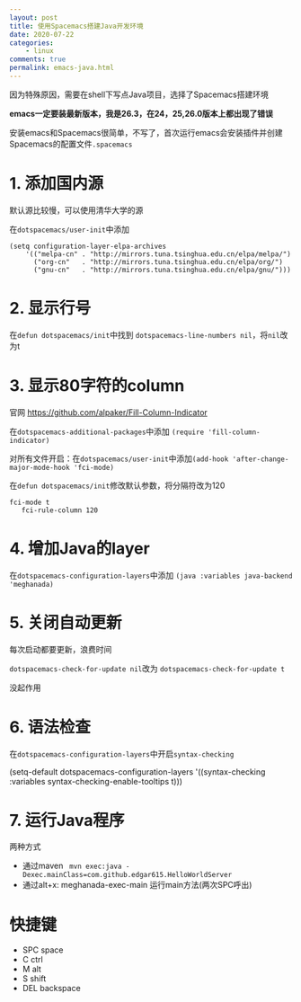 ```yaml
---
layout: post
title: 使用Spacemacs搭建Java开发环境
date: 2020-07-22
categories:
    - linux
comments: true
permalink: emacs-java.html
---
```


因为特殊原因，需要在shell下写点Java项目，选择了Spacemacs搭建环境

**emacs一定要装最新版本，我是26.3，在24，25,26.0版本上都出现了错误**

安装emacs和Spacemacs很简单，不写了，首次运行emacs会安装插件并创建Spacemacs的配置文件`.spacemacs`

# 1. 添加国内源

默认源比较慢，可以使用清华大学的源

在`dotspacemacs/user-init`中添加

```
(setq configuration-layer-elpa-archives
    '(("melpa-cn" . "http://mirrors.tuna.tsinghua.edu.cn/elpa/melpa/")
      ("org-cn"   . "http://mirrors.tuna.tsinghua.edu.cn/elpa/org/")
      ("gnu-cn"   . "http://mirrors.tuna.tsinghua.edu.cn/elpa/gnu/")))
```

# 2. 显示行号
在`defun dotspacemacs/init`中找到 `dotspacemacs-line-numbers nil`，将`nil`改为t

# 3. 显示80字符的column

官网 https://github.com/alpaker/Fill-Column-Indicator

在`dotspacemacs-additional-packages`中添加 `(require 'fill-column-indicator)`

对所有文件开启：在`dotspacemacs/user-init`中添加`(add-hook 'after-change-major-mode-hook 'fci-mode)`

在`defun dotspacemacs/init`修改默认参数，将分隔符改为120

```
fci-mode t
   fci-rule-column 120
```

# 4. 增加Java的layer
在`dotspacemacs-configuration-layers`中添加 `(java :variables java-backend 'meghanada)`

# 5. 关闭自动更新
每次启动都要更新，浪费时间

`dotspacemacs-check-for-update nil`改为 `dotspacemacs-check-for-update t`

没起作用

# 6. 语法检查
在`dotspacemacs-configuration-layers`中开启`syntax-checking`

(setq-default dotspacemacs-configuration-layers
  '((syntax-checking :variables syntax-checking-enable-tooltips t)))

# 7. 运行Java程序

两种方式

- 通过maven ` mvn exec:java -Dexec.mainClass=com.github.edgar615.HelloWorldServer`
- 通过alt+x: meghanada-exec-main 运行main方法(两次SPC呼出)

# 快捷键

- SPC 	space
- C 	ctrl
- M 	alt
- S 	shift
- DEL 	backspace
